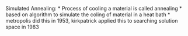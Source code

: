 Simulated Annealing:
    * Process of cooling a material is called annealing
    * based on algorithm to simulate the coling of material in a heat bath 
    * metropolis did this in 1953, kirkpatrick applied this to searching solution space in 1983

     
